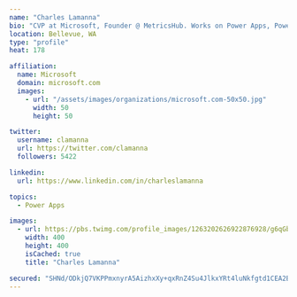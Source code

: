 ```yaml
---
name: "Charles Lamanna"
bio: "CVP at Microsoft, Founder @ MetricsHub. Works on Power Apps, Power Automate, Power Virtual Agent, Common Data Service and Dynamics 365."
location: Bellevue, WA
type: "profile"
heat: 178

affiliation:
  name: Microsoft
  domain: microsoft.com
  images:
    - url: "/assets/images/organizations/microsoft.com-50x50.jpg"
      width: 50
      height: 50

twitter:
  username: clamanna
  url: https://twitter.com/clamanna
  followers: 5422

linkedin:
  url: https://www.linkedin.com/in/charleslamanna

topics:
  - Power Apps

images:
  - url: https://pbs.twimg.com/profile_images/1263202626922876928/g6qGbHZ-_400x400.jpg
    width: 400
    height: 400
    isCached: true
    title: "Charles Lamanna"

secured: "SHNd/ODkjQ7VKPPmxnyrA5AizhxXy+qxRnZ4Su4JlkxYRt4luNkfgtd1CEA2Btr8wSjkm28bH/ZCTEfBs+4HqbPV5dgx8f+RQ8o68Prq38SSeQhbZk5tr/mLmuQHGKMYlbD3GtFae+9IDZy1AI6Wq4LsR7UA9D6v7XFqSWSHIFhGOzVU3xyyMOb+eGgtNhJU5LgGoXIauCVMkusSf95ZmiIMvci+4znCsET0diUAjRnCQXr6hFAAzpCnwd/5okTzq6Rc2JotTXfX5djiwNH3lVHDJALA+vaRoSktNn7pBCtkpuoVMZQ9dkltaycY7G6MDEuEpFbUXFpU3Pzj1Uc3X6YUY1mp/9FazkKUk8pmWRkODRq+vTx2G48yS4L3sVVGZibsXD7NSuuw6xKQ8B/CIbyFU/7iFoZoEN4Yz9M2gV0=;Ws2ebXUw9zzVMTaGj7MbSQ=="
---
```


